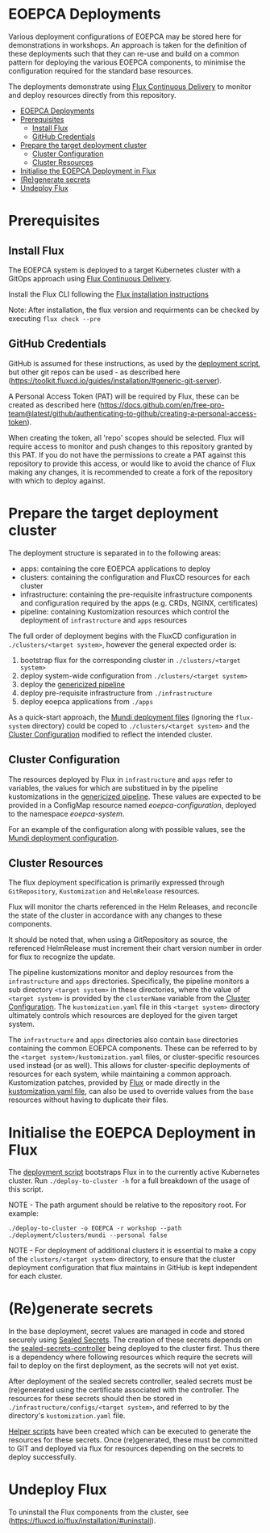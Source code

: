 # EOEPCA Deployments

Various deployment configurations of EOEPCA may be stored here for demonstrations in workshops. An approach is taken for the definition of these deployments such that they can re-use and build on a common pattern for deploying the various EOEPCA components, to minimise the configuration required for the standard base resources.

The deployments demonstrate using [Flux Continuous Delivery](https://fluxcd.io/) to monitor and deploy resources directly from this repository.

- [EOEPCA Deployments](#eoepca-deployments)
- [Prerequisites](#prerequisites)
  - [Install Flux](#install-flux)
  - [GitHub Credentials](#github-credentials)
- [Prepare the target deployment cluster](#prepare-the-target-deployment-cluster)
  - [Cluster Configuration](#cluster-configuration)
  - [Cluster Resources](#cluster-resources)
- [Initialise the EOEPCA Deployment in Flux](#initialise-the-eoepca-deployment-in-flux)
- [(Re)generate secrets](#regenerate-secrets)
- [Undeploy Flux](#undeploy-flux)


# Prerequisites

## Install Flux

The EOEPCA system is deployed to a target Kubernetes cluster with a GitOps approach using [Flux Continuous Delivery](https://fluxcd.io/).

Install the Flux CLI following the [Flux installation instructions](https://fluxcd.io/flux/installation/#install-the-flux-cli)

Note: After installation, the flux version and requirments can be checked by executing `flux check --pre`


## GitHub Credentials

GitHub is assumed for these instructions, as used by the [deployment script](./deploy-to-cluster), but other git repos can be used - as described here (https://toolkit.fluxcd.io/guides/installation/#generic-git-server).

A Personal Access Token (PAT) will be required by Flux, these can be created as described here (https://docs.github.com/en/free-pro-team@latest/github/authenticating-to-github/creating-a-personal-access-token).

When creating the token, all 'repo' scopes should be selected. Flux will require access to monitor and push changes to this repository granted by this PAT. If you do not have the permissions to create a PAT against this repository to provide this access, or would like to avoid the chance of Flux making any changes, it is recommended to create a fork of the repository with which to deploy against.

# Prepare the target deployment cluster

The deployment structure is separated in to the following areas:
- apps: containing the core EOEPCA applications to deploy
- clusters: containing the configuration and FluxCD resources for each cluster
- infrastructure: containing the pre-requisite infrastructure components and configuration required by the apps (e.g. CRDs, NGINX, certificates)
- pipeline: containing Kustomization resources which control the deployment of `infrastructure` and `apps` resources

The full order of deployment begins with the FluxCD configuration in `./clusters/<target system>`, however the general expected order is:
1. bootstrap flux for the corresponding cluster in `./clusters/<target system>`
2. deploy system-wide configuration from `./clusters/<target system>`
3. deploy the [genericized pipeline](./pipeline/pipeline.yaml)
4. deploy pre-requisite infrastructure from `./infrastructure`
5. deploy eoepca applications from `./apps`

As a quick-start approach, the [Mundi deployment files](./clusters/mundi/) (ignoring the `flux-system` directory) could be coped to `./clusters/<target system>` and the [Cluster Configuration](#cluster-configuration) modified to reflect the intended cluster.

## Cluster Configuration

The resources deployed by Flux in `infrastructure` and `apps` refer to variables, the values for which are substitued in by the pipeline kustomizations in the [genericized pipeline](./pipeline/pipeline.yaml). These values are expected to be provided in a ConfigMap resource named *eoepca-configuration*, deployed to the namespace *eoepca-system*.

For an example of the configuration along with possible values, see the [Mundi deployment configuration](./clusters/mundi/configuration.yaml).

## Cluster Resources

The flux deployment specification is primarily expressed through `GitRepository`, `Kustomization` and `HelmRelease` resources.

Flux will monitor the charts referenced in the Helm Releases, and reconcile the state of the cluster in accordance with any changes to these components.

It should be noted that, when using a GitRepository as source, the referenced HelmRelease must increment their chart version number in order for flux to recognize the update.

The pipeline kustomizations monitor and deploy resources from the `infrastructure` and `apps` directories. Specifically, the pipeline monitors a sub directory `<target system>` in these directories, where the value of `<target system>` is provided by the `clusterName` variable from the [Cluster Configuration](#cluster-configuration). The `kustomization.yaml` file in this `<target system>` directory ultimately controls which resources are deployed for the given target system.

The `infrastructure` and `apps` directories also contain `base` directories containing the common EOEPCA components. These can be referred to by the `<target system>/kustomization.yaml` files, or cluster-specific resources used instead (or as well). This allows for cluster-specific deployments of resources for each system, while maintaining a common approach. Kustomization patches, provided by [Flux](https://fluxcd.io/flux/components/kustomize/kustomization/#patches) or made directly in the [kustomization.yaml file](https://kubernetes.io/docs/tasks/manage-kubernetes-objects/kustomization/#customizing), can also be used to override values from the `base` resources without having to duplicate their files.

# Initialise the EOEPCA Deployment in Flux

The [deployment script](./deploy-to-cluster) bootstraps Flux in to the currently active Kubernetes cluster. Run `./deploy-to-cluster -h` for a full breakdown of the usage of this script.

NOTE - The path argument should be relative to the repository root. For example: 
```
./deploy-to-cluster -o EOEPCA -r workshop --path ./deployment/clusters/mundi --personal false
```

NOTE - For deployment of additional clusters it is essential to make a copy of the `clusters/<target system>` directory, to ensure that the cluster deployment configuration that flux maintains in GitHub is kept independent for each cluster.

# (Re)generate secrets

In the base deployment, secret values are managed in code and stored securely using [Sealed Secrets](https://github.com/bitnami-labs/sealed-secrets). The creation of these secrets depends on the [sealed-secrets-controller](./infrastructure/controllers/base/sealed-secrets.yaml) being deployed to the cluster first. Thus there is a dependency where following resources which require the secrets will fail to deploy on the first deployment, as the secrets will not yet exist.

After deployment of the sealed secrets controller, sealed secrets must be (re)generated using the certificate associated with the controller. The resources for these secrets should then be stored in `./infrastructure/configs/<target system>`, and referred to by the directory's `kustomization.yaml` file.

[Helper scripts](./infrastructure/bin/) have been created which can be executed to generate the resources for these secrets. Once (re)generated, these must be committed to GIT and deployed via flux for resources depending on the secrets to deploy successfully.

# Undeploy Flux

To uninstall the Flux components from the cluster, see (https://fluxcd.io/flux/installation/#uninstall).
